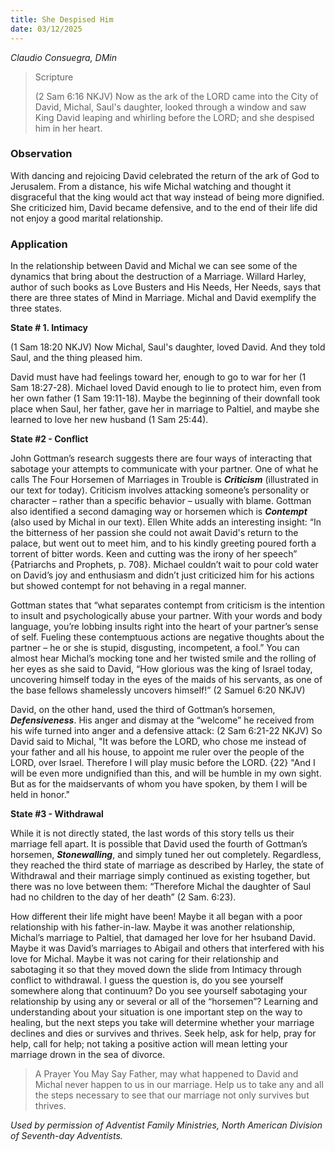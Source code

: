 ```yaml
---
title: She Despised Him
date: 03/12/2025
---
```


_Claudio Consuegra, DMin_

> <p>Scripture</p>
> (2 Sam 6:16 NKJV) Now as the ark of the LORD came into the City of David, Michal, Saul's daughter, looked through a window and saw King David leaping and whirling before the LORD; and she despised him in her heart.

### Observation

With dancing and rejoicing David celebrated the return of the ark of God to Jerusalem. From a distance, his wife Michal watching and thought it disgraceful that the king would act that way instead of being more dignified. She criticized him, David became defensive, and to the end of their life did not enjoy a good marital relationship.

### Application

In the relationship between David and Michal we can see some of the dynamics that bring about the destruction of a Marriage. Willard Harley, author of such books as Love Busters and His Needs, Her Needs, says that there are three states of Mind in Marriage. Michal and David exemplify the three states.

**State # 1. Intimacy**

(1 Sam 18:20 NKJV) Now Michal, Saul's daughter, loved David. And they told Saul, and the thing pleased him.

David must have had feelings toward her, enough to go to war for her (1 Sam 18:27-28). Michael loved David enough to lie to protect him, even from her own father (1 Sam 19:11-18). Maybe the beginning of their downfall took place when Saul, her father, gave her in marriage to Paltiel, and maybe she learned to love her new husband (1 Sam 25:44).

**State #2 - Conflict**

John Gottman’s research suggests there are four ways of interacting that sabotage your attempts to communicate with your partner. One of what he calls The Four Horsemen of Marriages in Trouble is **_Criticism_** (illustrated in our text for today). Criticism involves attacking someone’s personality or character – rather than a specific behavior – usually with blame. Gottman also identified a second damaging way or horsemen which is _**Contempt**_ (also used by Michal in our text). Ellen White adds an interesting insight: “In the bitterness of her passion she could not await David's return to the palace, but went out to meet him, and to his kindly greeting poured forth a torrent of bitter words. Keen and cutting was the irony of her speech” {Patriarchs and Prophets, p. 708}. Michael couldn’t wait to pour cold water on David’s joy and enthusiasm and didn’t just criticized him for his actions but showed contempt for not behaving in a regal manner.

Gottman states that “what separates contempt from criticism is the intention to insult and psychologically abuse your partner. With your words and body language, you’re lobbing insults right into the heart of your partner’s sense of self. Fueling these contemptuous actions are negative thoughts about the partner – he or she is stupid, disgusting, incompetent, a fool.” You can almost hear Michal’s mocking tone and her twisted smile and the rolling of her eyes as she said to David, “How glorious was the king of Israel today, uncovering himself today in the eyes of the maids of his servants, as one of the base fellows shamelessly uncovers himself!” (2 Samuel 6:20 NKJV)

David, on the other hand, used the third of Gottman’s horsemen, _**Defensiveness**_. His anger and dismay at the “welcome” he received from his wife turned into anger and a defensive attack: (2 Sam 6:21-22 NKJV) So David said to Michal, "It was before the LORD, who chose me instead of your father and all his house, to appoint me ruler over the people of the LORD, over Israel. Therefore I will play music before the LORD. {22} "And I will be even more undignified than this, and will be humble in my own sight. But as for the maidservants of whom you have spoken, by them I will be held in honor."

**State #3 - Withdrawal**

While it is not directly stated, the last words of this story tells us their marriage fell apart. It is possible that David used the fourth of Gottman’s horsemen, _**Stonewalling**_, and simply tuned her out completely. Regardless, they reached the third state of marriage as described by Harley, the state of Withdrawal and their marriage simply continued as existing together, but there was no love between them: “Therefore Michal the daughter of Saul had no children to the day of her death” (2 Sam. 6:23).

How different their life might have been! Maybe it all began with a poor relationship with his father-in-law. Maybe it was another relationship, Michal’s marriage to Paltiel, that damaged her love for her hsuband David. Maybe it was David’s marriages to Abigail and others that interfered with his love for Michal. Maybe it was not caring for their relationship and sabotaging it so that they moved down the slide from Intimacy through conflict to withdrawal. I guess the question is, do you see yourself somewhere along that continuum? Do you see yourself sabotaging your relationship by using any or several or all of the “horsemen”? Learning and understanding about your situation is one important step on the way to healing, but the next steps you take will determine whether your marriage declines and dies or survives and thrives. Seek help, ask for help, pray for help, call for help; not taking a positive action will mean letting your marriage drown in the sea of divorce.

> <callout>A Prayer You May Say</callout>
> Father, may what happened to David and Michal never happen to us in our marriage. Help us to take any and all the steps necessary to see that our marriage not only survives but thrives.

_Used by permission of Adventist Family Ministries, North American Division of Seventh-day Adventists._